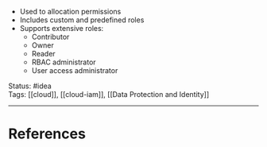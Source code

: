- Used to allocation permissions
- Includes custom and predefined roles
- Supports extensive roles:
	- Contributor
	- Owner
	- ﻿﻿Reader
	- ﻿﻿RBAC administrator
	- User access administrator

Status: #idea  
Tags:  [[cloud]], [[cloud-iam]], [[Data Protection and Identity]]

---
# References